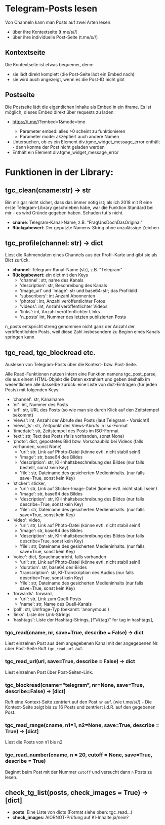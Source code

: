 # Telegram-Posts lesen


Von Channeln kann man Posts auf zwei Arten lesen: 

- über ihre Kontextseite (t.me/s/<channel>/<id>)
- über ihre individuelle Post-Seite (t.me/s/<channel>/<id>)

## Kontextseite


Die Kontextseite ist etwas bequemer, denn: 
- sie lädt direkt komplett (die Post-Seite lädt ein Embed nach)
- sie wird auch angezeigt, wenn es die Post-ID nicht gibt


## Postseite


Die Postseite lädt die eigentlichen Inhalte als Embed in ein iframe. Es ist möglich, dieses Embed direkt über requests zu laden: 
- https://t.me/<channel>/<id>?embed=1&mode=tme
  - Parameter embed: alles >0 scheint zu funktionieren
  - Parameter mode: akzeptiert auch andere Namen
- Untersuchen, ob es ein Element div.tgme_widget_message_error enthält - dann konnte der Post nicht geladen werden
- Enthält ein Element div.tgme_widget_message_error

<div class="tgme_widget_message text_not_supported_wrap js-widget_message" data-post="telegram/361" data-view="eyJjIjotMTAwNTY0MDg5MiwicCI6MzYxLCJ0IjoxNzM1OTQxNTY5LCJoIjoiOGJmNWMzZDM1OTE0Y2I1NTMyIn0" data-peer="c1005640892_-6044378432856379164" data-peer-hash="556f33b85ddb50a1e1" data-post-id="361">

# Funktionen in der Library:

## tgc_clean(cname:str) -> str

Bin mir gar nicht sicher, dass das immer nötig ist; als ich 2018 mit R eine erste Telegram-Library geschrieben
habe, war die Funktion Standard bei mir - es wird Gründe gegeben haben. Schaden tut's nicht. 

* **cname**: Telegram-Kanal-Name, z.B. "FragUnsDochDasOriginal"
* **Rückgabewert**: Der geputzte Namens-String ohne unzulässige Zeichen 


## tgc_profile(channel: str) -> dict

Liest die Rahmendaten eines Channels aus der Profil-Karte und gibt sie als Dict zurück. 

* **channel**: Telegram-Kanal-Name (str), z.B. "Telegram"
* **Rückgabewert**: ein dict mit den Keys
  * 'channel': str, name des Kanals
  * 'description': str, Beschreibung des Kanals
  * 'image_url' und 'image': str und base64-str; das Profilbild
  * 'subscribers': int Anzahl Abonnenten
  * 'photos': int, Anzahl veröffentlichter Fotos
  * 'videos': int, Anzahl veröffentlichter Videos
  * 'links': int, Anzahl veröffentlichter LInks
  * 'n_posts' int, Nummer des letzten publizierten Posts
  
n_posts entspricht streng genommen nicht ganz der Anzahl der veröffentlichten Posts, weil diese Zahl insbesondere zu Beginn eines Kanals springen kann. 

## tgc_read, tgc_blockread etc. 

Auslesen von Telegram-Posts über die Kontext- bzw. Post-Seite. 

Alle Read-Funktionen nutzen intern eine Funktion namens tgc_post_parse, die aus einem HTML-Objekt die Daten extrahiert und geben deshalb im wesentlichen alle dasselbe zurück: eine Liste von dict-Einträgen (für jeden Posts) mit folgenden Keys: 

  * 'channel': str, Kanalname
  * 'nr': int, Nummer des Posts
  * 'url': str, URL des Posts (so wie man sie durch Klick auf den Zeitstempel bekommt)
  * 'views': int, Anzahl der Abrufe des Posts (laut Telegram - Vorsicht!)
  * 'views_ts': str, Zeitpunkt des Views-Abrufs in Iso-Format
  * 'timedate': str, Zeitstempel des Posts im ISO-Format
  * 'text': str, Text des Posts (falls vorhanden, sonst None)
  * 'photo': dict, gepostetes Bild bzw. Vorschaubild bei Videos (falls vorhanden, sonst None)
    * 'url': str, Link auf Photo-Datei (könne evtl. nicht stabil sein!)
    * 'image': str, base64 des Bildes
    * 'description': str, KI-Inhaltsbeschreibung des Bildes (nur falls bestellt, sonst kein Key)
    * 'file': str, Dateiname des gesicherten Medieninhalts. (nur falls save=True, sonst kein Key)
  * 'sticker': sticker,
    * 'url': str, Link auf Sticker-Image-Datei (könne evtl. nicht stabil sein!)
    * 'image': str, base64 des Bildes
    * 'description': str, KI-Inhaltsbeschreibung des Bildes (nur falls describe=True, sonst kein Key)
    * 'file': str, Dateiname des gesicherten Medieninhalts. (nur falls save=True, sonst kein Key)
  * 'video': video,
    * 'url': str, Link auf Photo-Datei (könne evtl. nicht stabil sein!)
    * 'image': str, base64 des Bildes
    * 'description': str, KI-Inhaltsbeschreibung des Bildes (nur falls describe=True, sonst kein Key)
    * 'file': str, Dateiname des gesicherten Medieninhalts. (nur falls save=True, sonst kein Key)
  * 'voice': dict, Sprachnachricht, falls vorhanden
    * 'url': str, Link auf Photo-Datei (könne evtl. nicht stabil sein!)
    * 'duration': str, base64 des Bildes
    * 'transcription': str, KI-Transkription des Audios (nur falls describe=True, sonst kein Key)
    * 'file': str, Dateiname des gesicherten Medieninhalts (nur falls save=True, sonst kein Key) 
  * 'forwards': forward,
    * 'url': str, Link zum Quell-Posts
    * 'name': str, Name des Quell-Kanals
  * 'poll': str, Umfrage-Typ (bekannt: 'anonymous') 
  * 'links': Liste der Link-Strings
  * 'hashtags': Liste der Hashtag-Strings, [f"#{tag}" for tag in hashtags],

### tgc_read(cname, nr, save=True, describe = False) -> dict
Liest einzelnen Post aus dem angegebenen Kanal mit der angegebenen Nr. über Post-Seite Ruft ```tgc_read_url``` auf.
### tgc_read_url(url, save=True, describe = False) -> dict
Liest einzelnen Post über Post-Seiten-Link.
### tgc_blockread(cname="telegram", nr=None, save=True, describe=False) -> [dict]

Ruft eine Kontext-Seite zentriert auf den Post ```nr``` auf. (wie t.me/s/<kanalname>/<nr>) - Die Kontext-Seite zeigt bis zu 16 Posts und zentriert i.d.R. auf den gegebenen Post.

### tgc_read_range(cname, n1=1, n2=None, save=True, describe = True) -> [dict]
Liest die Posts von n1 bis n2

### tgc_read_number(cname, n = 20, cutoff = None, save=True, describe = True)
Beginnt beim Post mit der Nummer ```cutoff``` und versucht dann ```n``` Posts zu lesen.

## check_tg_list(posts, check_images = True) -> [dict]
* **posts**: Eine Liste von dicts (Format siehe oben: tgc_read...)
* **check_images**: AIORNOT-Prüfung auf KI-Inhalte ja/nein?